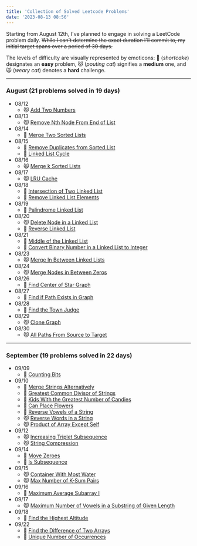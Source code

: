 ```yaml
---
title: 'Collection of Solved Leetcode Problems'
date: '2023-08-13 08:56'
---
```


Starting from August 12th, I've planned to engage in solving a LeetCode problem daily.
~~While I can't determine the exact duration I'll commit to, my initial target spans over a period of 30 days.~~

The levels of difficulty are visually represented by emoticons: 🍰 (_shortcake_) designates an **easy** problem, 😾 (_pouting cat_) signifies a **medium** one, and 🙀 (_weary cat_) denotes a **hard** challenge.

---

### August (21 problems solved in 19 days)

- 08/12
  - 😾 [Add Two Numbers](/leetcode/2-add-two-numbers)
- 08/13
  - 😾 [Remove Nth Node From End of List ](/leetcode/19-remove-nth-node-from-end-of-list)
- 08/14
  - 🍰 [Merge Two Sorted Lists](/leetcode/21-merge-two-sorted-lists)
- 08/15
  - 🍰 [Remove Duplicates from Sorted List](/leetcode/83-remove-duplicates-from-sorted-list)
  - 🍰 [Linked List Cycle](/leetcode/141-linked-list-cycle)
- 08/16
  - 🙀 [Merge k Sorted Lists](/leetcode/23-merge-k-sorted-lists)
- 08/17
  - 😾 [LRU Cache](/leetcode/146-lru-cache)
- 08/18
  - 🍰 [Intersection of Two Linked List](/leetcode/160-intersection-of-two-linked-list)
  - 🍰 [Remove Linked List Elements](/leetcode/203-remove-linked-list-elements)
- 08/19
  - 🍰 [Palindrome Linked List](/leetcode/234-palindrome-linked-list)
- 08/20
  - 😾 [Delete Node in a Linked List](/leetcode/237-delete-node-in-a-linked-list)
  - 🍰 [Reverse Linked List](/leetcode/206-reverse-linked-list)
- 08/21
  - 🍰 [Middle of the Linked List](/leetcode/876-middle-of-the-linked-list)
  - 🍰 [Convert Binary Number in a Linked List to Integer](/leetcode/1290-convert-binary-number-in-a-linked-list-to-integer)
- 08/23
  - 😾 [Merge In Between Linked Lists](/leetcode/1669-merge-in-between-linked-lists)
- 08/24
  - 😾 [Merge Nodes in Between Zeros](/leetcode/2181-merge-nodes-in-between-zeros)
- 08/26
  - 🍰 [Find Center of Star Graph](/leetcode/1791-find-center-of-star-graph)
- 08/27
  - 🍰 [Find if Path Exists in Graph](/leetcode/1971-find-if-path-exists-in-graph)
- 08/28
  - 🍰 [Find the Town Judge](/leetcode/997-find-the-town-judge)
- 08/29
  - 😾 [Clone Graph](/leetcode/133-clone-graph)
- 08/30
  - 😾 [All Paths From Source to Target](/leetcode/797-all-paths-from-source-to-target)

---

### September (19 problems solved in 22 days)

- 09/09
  - 🍰 [Counting Bits](/leetcode/338-counting-bits)
- 09/10
  - 🍰 [Merge Strings Alternatively](/leetcode/1768-merge-strings-alternatively)
  - 🍰 [Greatest Common Divisor of Strings](/leetcode/1071-greatest-common-divisor-of-strings)
  - 🍰 [Kids With the Greatest Number of Candies](/leetcode/1431-kids-with-the-greatest-number-of-candies)
  - 🍰 [Can Place Flowers](/leetcode/605-can-place-flowers)
  - 🍰 [Reverse Vowels of a String](/leetcode/345-reverse-vowels-of-a-string)
  - 😾 [Reverse Words in a String](/leetcode/151-reverse-words-in-a-string)
  - 😾 [Product of Array Except Self](/leetcode/238-product-of-array-except-self)
- 09/12
  - 😾 [Increasing Triplet Subsequence](/leetcode/334-increasing-triplet-subsequence)
  - 😾 [String Compression](/leetcode/443-string-compression)
- 09/14
  - 🍰 [Move Zeroes](/leetcode/283-move-zeroes)
  - 🍰 [Is Subsequence](/leetcode/392-is-subsequence)
- 09/15
  - 😾 [Container With Most Water](/leetcode/11-container-with-most-water)
  - 😾 [Max Number of K-Sum Pairs](/leetcode/1679-max-number-of-k-sum-pairs)
- 09/16
  - 🍰 [Maximum Average Subarray I](/leetcode/643-maximum-average-subarray-i)
- 09/17
  - 😾 [Maximum Number of Vowels in a Substring of Given Length](/leetcode/1456-maximum-number-of-vowels-in-a-substring-of-given-length)
- 09/18
  - 🍰 [Find the Highest Altitude](/leetcode/1732-find-the-highest-altitude)
- 09/22
  - 🍰 [Find the Difference of Two Arrays](/leetcode/2215-find-the-difference-of-two-arrays)
  - 🍰 [Unique Number of Occurrences](/leetcode/1207-unique-number-of-occurrences)
